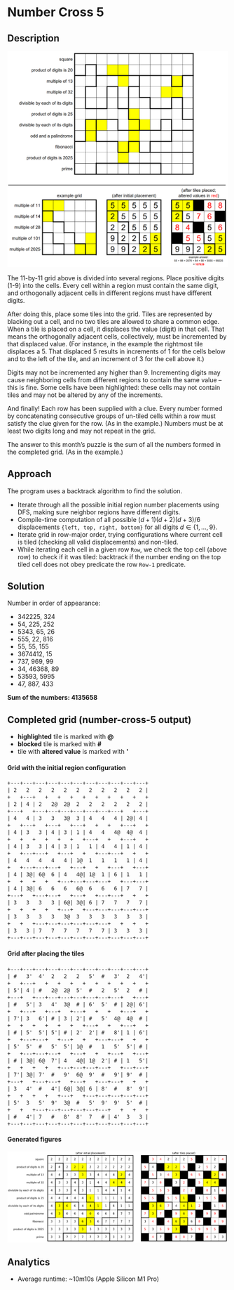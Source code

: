 # Number Cross 5

## Description

![](number-cross-5-update.png)

The 11-by-11 grid above is divided into several regions. Place positive digits (1-9) into the cells. Every cell within a region must contain the same digit, and orthogonally adjacent cells in different regions must have different digits.

After doing this, place some tiles into the grid. Tiles are represented by blacking out a cell, and no two tiles are allowed to share a common edge. When a tile is placed on a cell, it displaces the value (digit) in that cell. That means the orthogonally adjacent cells, collectively, must be incremented by that displaced value. (For instance, in the example the rightmost tile displaces a 5. That displaced 5 results in increments of 1 for the cells below and to the left of the tile, and an increment of 3 for the cell above it.)

Digits may not be incremented any higher than 9. Incrementing digits may cause neighboring cells from different regions to contain the same value – this is fine. Some cells have been highlighted: these cells may not contain tiles and may not be altered by any of the increments.

And finally! Each row has been supplied with a clue. Every number formed by concatenating consecutive groups of un-tiled cells within a row must satisfy the clue given for the row. (As in the example.) Numbers must be at least two digits long and may not repeat in the grid.

The answer to this month’s puzzle is the sum of all the numbers formed in the completed grid. (As in the example.)

## Approach

The program uses a backtrack algorithm to find the solution.

-   Iterate through all the possible initial region number placements using DFS, making sure neighbor regions have different digits.
-   Compile-time computation of all possible $(d+1)(d+2)(d+3)/6$ displacements `{left, top, right, bottom}` for all digits $d\in\{1,\ldots,9\}$.
-   Iterate grid in row-major order, trying configurations where current cell is tiled (checking all valid displacements) and non-tiled.
-   While iterating each cell in a given row `Row`, we check the top cell (above row) to check if it was tiled: backtrack if the number ending on the top tiled cell does not obey predicate the row `Row-1` predicate.

## Solution

Number in order of appearance:

-   342225, 324
-   54, 225, 252
-   5343, 65, 26
-   555, 22, 816
-   55, 55, 155
-   3674412, 15
-   737, 969, 99
-   34, 46368, 89
-   53593, 5995
-   47, 887, 433

**Sum of the numbers: 4135658**

## Completed grid (number-cross-5 output)

-   **highlighted** tile is marked with **@**
-   **blocked** tile is marked with **#**
-   tile with **altered value** is marked with **'**

#### Grid with the initial region configuration

```
+---+---+---+---+---+---+---+---+---+---+---+
| 2   2   2   2   2   2   2   2   2   2   2 |
+   +---+   +   +   +   +   +   +   +   +   +
| 2 | 4 | 2   2@  2@  2   2   2   2   2   2 |
+---+   +---+---+---+---+---+---+---+   +---+
| 4   4 | 3   3   3@  3 | 4   4   4 | 2@| 4 |
+   +---+   +---+   +---+   +   +   +---+   +
| 4 | 3   3 | 4 | 3 | 1 | 4   4   4@  4@  4 |
+   +   +   +   +   +   +---+   +   +---+   +
| 4 | 3   3 | 4 | 3 | 1   1 | 4   4 | 1 | 4 |
+   +---+---+   +---+   +   +---+---+   +   +
| 4   4   4   4   4 | 1@  1   1   1   1 | 4 |
+   +---+---+---+   +---+   +   +---+   +---+
| 4 | 3@| 6@  6 | 4   4@| 1@  1 | 6 | 1   1 |
+   +   +   +   +---+---+---+---+   +---+---+
| 4 | 3@| 6   6   6   6@  6   6   6 | 7   7 |
+---+   +---+---+   +---+   +---+---+   +   +
| 3   3   3   3 | 6@| 3@| 6 | 7   7   7   7 |
+   +   +   +   +---+   +---+---+---+---+---+
| 3   3   3   3   3@  3   3   3   3   3   3 |
+   +   +---+---+---+---+---+---+   +   +   +
| 3   3 | 7   7   7   7   7   7 | 3   3   3 |
+---+---+---+---+---+---+---+---+---+---+---+
```

#### Grid after placing the tiles

```
+---+---+---+---+---+---+---+---+---+---+---+
| #   3'  4'  2   2   2   5'  #   3'  2   4'|
+   +---+   +   +   +   +   +   +   +   +   +
| 5'| 4 | #   2@  2@  5'  #   2   5'  2   # |
+---+   +---+---+---+---+---+---+---+   +---+
| #   5'| 3   4'  3@  # | 6'  5'  # | 2@| 6'|
+   +---+   +---+   +---+   +   +   +---+   +
| 7'| 3   6'| # | 3 | 2'| #   5'  4@  4@  # |
+   +   +   +   +   +   +---+   +   +---+   +
| # | 5'  5'| 5'| # | 2'  2'| #   8'| 1 | 6'|
+   +---+---+   +---+   +   +---+---+   +   +
| 5'  5'  #   5'  5'| 1@  #   1   5'  5'| # |
+   +---+---+---+   +---+   +   +---+   +---+
| # | 3@| 6@  7'| 4   4@| 1@  2'| # | 1   5'|
+   +   +   +   +---+---+---+---+   +---+---+
| 7'| 3@| 7'  #   9'  6@  9'  #   9'| 9'  # |
+---+   +---+---+   +---+   +---+---+   +   +
| 3   4'  #   4'| 6@| 3@| 6 | 8'  #   8'  9'|
+   +   +   +   +---+   +---+---+---+---+---+
| 5'  3   5'  9'  3@  #   5'  9'  9'  5'  # |
+   +   +---+---+---+---+---+---+   +   +   +
| #   4'| 7   #   8'  8'  7   # | 4'  3   3 |
+---+---+---+---+---+---+---+---+---+---+---+
```

#### Generated figures

![](number-cross-5-sol.png)

## Analytics

-   Average runtime: ~10m10s (Apple Silicon M1 Pro)
